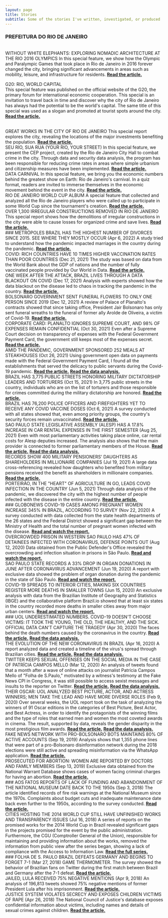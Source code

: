 ```yaml
---
layout: page
title: Stories
subtitle: Some of the stories I've written, investigated, or produced
---
```

### PREFEITURA DO RIO DE JANEIRO

<br>
WITHOUT WHITE ELEPHANTS: EXPLORING NOMADIC ARCHITECTURE AT THE RIO 2016 OLYMPICS 
In this special feature, we show how the Olympic and Paralympic Games that took place in Rio de Janeiro in 2016 forever changed the city, bringing significant advancements in areas such as mobility, leisure, and infrastructure for residents.  
<a href="https://prefeitura-rio.github.io/LegadoOlimpico/"><strong>Read the article.</strong>
</a>  

G20: RIO, WORLD CAPITAL  
This special feature was published on the official website of the G20, the primary forum for international economic cooperation. This special is an invitation to travel back in time and discover why the city of Rio de Janeiro has always had the potential to be the world's capital. The same title of this special was used as a slogan and promoted at tourist spots around the city.  
<a href="https://prefeitura-rio.github.io/G20Dataviz/"><strong>Read the article.</strong>
</a>

<br>
GREAT WORKS IN THE CITY OF RIO DE JANEIRO  
This special report explores the city, revealing the locations of the major investments benefiting the population.  
<a href="https://viz.dados.rio/#/obras"><strong>Read the article.</strong>
</a>

<br>
SEU RIO, SUA RUA (YOUR RIO, YOUR STREET)
In this special feature, we present the CEP project, created by the Rio de Janeiro City Hall to combat crime in the city. Through data and security data analysis, the program has been responsible for reducing crime rates in areas where simple urbanism and citizenship measures have been implemented.  
<a href="https://viz.dados.rio/#/especial-seop/cep"><strong>Read the article.</strong>
</a>

<br>
DATA CARNIVAL
In this special feature, we bring you the economic numbers behind the greatest show on Earth: Rio de Janeiro's carnival. In a quiz format, readers are invited to immerse themselves in the economic movement behind the event in the city.  
<a href="https://www.dados.rio/especiais/carnaval-de-dados"><strong>Read the article.</strong></a>

<br>
RIO DE JANEIRO WORLD CUP ALBUM  
A special feature that collected and analyzed all the Rio de Janeiro players who were called up to participate in some World Cup since the tournament's creation.  
<a href="https://www.dados.rio/especiais/copa-do-mundo-carioca"><strong>Read the article.</strong></a>

<br>
OVER 1,300 IRREGULAR CONSTRUCTIONS REMOVED IN RIO DE JANEIRO  
This special report shows how the demolitions of irregular constructions in the city were able to cause losses for organized crime and save lives.  
<a href="https://viz.dados.rio/#/especial-seop/demolicoes"><strong>Read the article.</strong></a>

<br>
### METRÓPOLES
BRAZIL HAS THE HIGHEST NUMBER OF DIVORCES SINCE 2015. SEE WHERE THEY MOSTLY OCCUR (Apr 6, 2022)  
A study tried to understand how the pandemic impacted marriages in the country during the pandemic.  
<a href="https://www.metropoles.com/brasil/brasil-tem-maior-no-de-divorcios-desde-2015-veja-onde-mais-se-separa"><strong>Read the article.</strong></a>

<br>
COVID: RICH COUNTRIES HAVE 10 TIMES HIGHER VACCINATION RATES THAN POOR COUNTRIES (Dec 21, 2021)  
The study was based on data from the World Bank about the GDP of nations and the number of fully vaccinated people provided by Our World in Data.  
<a href="https://www.metropoles.com/brasil/covid-paises-ricos-tem-media-de-imunizados-10-vezes-maior-que-pobres"><strong>Read the article.</strong></a>

<br>
ONE WEEK AFTER THE ATTACK, BRAZIL LIVES THROUGH A DATA BLACKOUT ON COVID (Dec 17, 2021)  
Analysis with experts showed how the data blackout on the disease led to chaos in tracking the pandemic in the country.  
<a href="https://www.metropoles.com/brasil/uma-semana-depois-de-ataque-brasil-vive-apagao-de-dados-sobre-a-covid"><strong>Read the article.</strong></a>

<br>
BOLSONARO GOVERNMENT SENT FUNERAL FLOWERS TO ONLY ONE PERSON SINCE 2019 (Dec 12, 2021)  
A review of Palace of Planalto's contracts showed that since taking office, President Jair Bolsonaro has only sent funeral wreaths to the funeral of former ally Arolde de Oliveira, a victim of Covid-19.  
<a href="https://www.metropoles.com/brasil/planalto-compra-coroas-funebres-mas-nao-divulga-a-quem-homenageou"><strong>Read the article.</strong></a>

<br>
CORPORATE CARD: PLANALTO IGNORES SUPREME COURT, AND 98% OF EXPENSES REMAIN CONFIDENTIAL (Oct 30, 2021)  
Even after a Supreme Court decision on transparency of expenses with the Federal Government Payment Card, the government still keeps most of the expenses secret.  
<a href="https://www.metropoles.com/brasil/cartao-corporativo-planalto-ignora-stf-e-98-do-gasto-segue-sigiloso"><strong>Read the article.</strong></a>

<br>
AMID THE PANDEMIC, GOVERNMENT SPONSORED 252 MEALS AT STEAKHOUSES (Oct 26, 2021)  
Using government open data on payments made with the Federal Government Payment Card, I found all the establishments that served the delicacy to public servants during the Covid-19 pandemic.  
<a href="https://www.metropoles.com/brasil/em-meio-a-pandemia-governo-bancou-252-refeicoes-em-churrascarias"><strong>Read the article.</strong></a>  
<a href="https://github.com/juditecypreste/churrasco_pandemia"><strong>Read the data analysis.</strong></a>

<br>
BRAZIL HAS 3,775 PUBLIC STREETS HONORING MILITARY DICTATORSHIP LEADERS AND TORTURERS (Oct 15, 2021)  
In 3,775 public streets in the country, individuals who are on the list of torturers and those responsible for crimes committed during the military dictatorship are honored.  
<a href="https://www.metropoles.com/brasil/brasil-tem-3-775-vias-publicas-que-homenageiam-lideres-e-torturadores-da-ditadura-militar"><strong>Read the article.</strong></a>

<br>
BRAZIL HAS 76,200 POLICE OFFICERS AND FIREFIGHTERS YET TO RECEIVE ANY COVID VACCINE DOSES (Oct 6, 2021)  
A survey conducted with all states showed that, even among priority groups, the country's security forces remain unvaccinated.  
<a href="https://www.metropoles.com/brasil/brasil-tem-762-mil-policiais-e-bombeiros-ainda-sem-nenhuma-dose-da-vacina"><strong>Read the article.</strong></a>

<br>
SAO PAULO STATE LEGISLATIVE ASSEMBLY (ALESP) HAS A 17.8% INCREASE IN CAR RENTAL EXPENSES IN THE FIRST SEMESTER (Aug 25, 2021)  
Even with most parliamentary activities taking place online, car rental costs for Alesp deputies increased. The analysis also shows that the main provider is connected to former parliamentary members of the House.  
<a href="https://www.metropoles.com/brasil/alesp-tem-alta-de-178-em-gastos-com-locacao-de-carros-no-1o-semestre"><strong>Read the article.</strong></a>  
<a href="https://github.com/juditecypreste/as-vitimas-do-coronavirus"><strong>Read the data analysis.</strong></a>

<br>
RECORDS SHOW 400 MILITARY PENSIONERS' DAUGHTERS AS SHAREHOLDERS IN MILLIONAIRE COMPANIES (Jul 19, 2021)  
A large data cross-referencing revealed how daughters who benefited from military pensions received the benefit as shareholders in millionaire companies.  
<a href="https://www.metropoles.com/brasil/registros-mostram-400-filhas-pensionistas-de-militares-como-socias-de-empresas-milionarias"><strong>Read the article.</strong></a>

<br>
PORTEIRÃO, IN THE "HEART" OF AGRICULTURE IN GO, LEADS COVID INFECTION IN THE COUNTRY (Jun 5, 2021)  
Through data analysis of the pandemic, we discovered the city with the highest number of people infected with the disease in the entire country.  
<a href="https://www.metropoles.com/brasil/porteirao-no-coracao-do-agro-em-go-lidera-infeccao-por-covid-no-pais"><strong>Read the article.</strong></a>

<br>
### GLOBONEWS
COVID-19 CASES AMONG PREGNANT WOMEN INCREASE 345% IN BRAZIL, ACCORDING TO SURVEY (Nov 22, 2020)  
A survey conducted with data collected from the state health departments of the 26 states and the Federal District showed a significant gap between the Ministry of Health and the total number of pregnant women infected with the disease.  
<a href="https://g1.globo.com/sp/sao-paulo/noticia/2020/11/22/casos-de-covid-19-entre-gravidas-aumenta-345percent-no-brasil-indica-levantamento.ghtml"><strong>Read and watch the report.</strong></a>

<br>
OVERCROWDED PRISON IN WESTERN SAO PAULO HAS 47% OF DETAINEES INFECTED WITH CORONAVIRUS, DEFENSE POINTS OUT (Aug 12, 2020)  
Data obtained from the Public Defender's Office revealed the overcrowding and infection situation in prisons in São Paulo.  
<a href="https://g1.globo.com/sp/sao-paulo/noticia/2020/08/12/presidio-superlotado-na-zona-oeste-de-sp-tem-47percent-dos-detentos-contaminados-por-coronavirus-diz-defensoria.ghtml"><strong>Read and watch the report.</strong></a>

<br>
SAO PAULO STATE RECORDS A 33% DROP IN ORGAN DONATIONS IN JUNE AFTER CORONAVIRUS ADVANCEMENT (Jun 19, 2020)  
A report with exclusive data showed the problem of organ donation during the pandemic in the state of São Paulo.  
<a href="https://g1.globo.com/sp/sao-paulo/noticia/2020/06/19/estado-de-sp-tem-queda-de-33percent-na-doacao-de-orgaos-em-junho.ghtml"><strong>Read and watch the report.</strong></a>

<br>
COVID-19 SPREADS TO INTERIOR CITIES, MAKING SIX COUNTRIES REGISTER MORE DEATHS IN SMALLER TOWNS (Jun 15, 2020)  
An exclusive analysis with data from the Brazilian Institute of Geography and Statistics (IBGE) and the collaborative platform Brazil.io showed that at least six states in the country recorded more deaths in smaller cities away from major urban centers.  
<a href="https://g1.globo.com/bemestar/coronavirus/noticia/2020/06/15/interiorizacao-da-covid-19-faz-seis-estados-do-pais-registrarem-mais-mortes-em-cidades-interioranas.ghtml"><strong>Read and watch the report.</strong></a>

<br>
### UOL
UNDERESTIMATED NUMBERS. COVID-19 DOESN'T CHOOSE VICTIMS: IT TOOK THE YOUNG, THE OLD, THE HEALTHY, AND THE SICK. OFFICIAL DATA CAN'T CAPTURE THE TRAGEDY (Apr 30, 2020)  
The faces behind the death numbers caused by the coronavirus in the country.  
<a href="https://noticias.uol.com.br/reportagens-especiais/as-vitimas-do-coronavirus/index.htm"><strong>Read the article.</strong></a>  
<a href="https://github.com/juditecypreste/as-vitimas-do-coronavirus"><strong>Read the data analysis.</strong></a>

<br>
THE EVOLUTION OF THE NEW CORONAVIRUS IN BRAZIL (Apr 16, 2020)  
A report analyzed data and created a timeline of the virus's spread through Brazilian cities.  
<a href="https://noticias.uol.com.br/saude/ultimas-noticias/redacao/2020/04/16/coronavirus-avanca-para-o-interior-do-brasil-veja-evolucao-em-mapa.htm"><strong>Read the article.</strong></a>  
<a href="https://github.com/juditecypreste/linha-do-tempo-cidades-infectadas-com-coronavirus-no-Brasil"><strong>Read the data analysis.</strong></a>

<br>
TWITTER KEEPS SEXUAL OFFENSES ON THE SOCIAL MEDIA IN THE CASE OF PATRÍCIA CAMPOS MELLO (Mar 12, 2020)  
An analysis of tweets found that a month after a wave of online attacks on journalist Patrícia Campos Mello of "Folha de S.Paulo," motivated by a witness's testimony at the Fake News CPI in Congress, it was still possible to access sexist messages and insults to the reporter on Twitter.  
<a href="https://noticias.uol.com.br/politica/ultimas-noticias/2020/03/12/patricia-campos-mello-ataques-twitter.htm"><strong>Read the article.</strong></a>  
<a href="https://github.com/juditecypreste/analise-tweets-contra-jornalista-patricia-campos-mello"><strong>Read the data analysis.</strong></a>

<br>
THEIR OSCAR: UOL ANALYZED BEST PICTURE, ACTOR, AND ACTRESS WINNERS; MEN TAKE THE LEAD AND HAVE MORE DIVERSE ROLES (Feb 9, 2020)  
Over several weeks, the UOL report took on the task of analyzing the winners of 91 Oscar editions in the categories of Best Picture, Best Actor, and Best Actress, in order to identify the protagonists of the winning films and the type of roles that earned men and women the most coveted awards in cinema. The result, supported by data, reveals the gender disparity in the most prestigious film awards.  
<a href="https://entretenimento.uol.com.br/reportagens-especiais/apos-91-edicoes-o-oscar-ainda-e-um-clube-do-bolinha/index.htm#tematico-1"><strong>Read the article.</strong></a>  
<a href="https://github.com/juditecypreste/Scraper-Oscar"><strong>Read the data analysis.</strong></a>

<br>
FAKE NEWS NETWORK WITH PRO-BOLSONARO BOTS MAINTAINS 80% OF ACTIVE ACCOUNTS (Sep 19, 2019)  
Analysis shows that 1,355 phone lines that were part of a pro-Bolsonaro disinformation network during the 2018 elections were still active and spreading misinformation via the WhatsApp application.  
<a href="https://noticias.uol.com.br/politica/ultimas-noticias/2019/09/19/fake-news-pro-bolsonaro-whatsapp-eleicoes-robos-disparo-em-massa.htm"><strong>Read the article.</strong></a>

<br>
PROSECUTED FOR ABORTION: WOMEN ARE REPORTED BY DOCTORS AND FAMILY MEMBERS (Sep 13, 2019)  
Exclusive data obtained from the National Warrant Database shows cases of women facing criminal charges for having an abortion.  
<a href="https://www.uol.com.br/universa/noticias/redacao/2019/09/13/prisoes-e-muito-dinheiro-do-sus-as-historias-reveladas-do-aborto-no-pais.htm"><strong>Read the article.</strong></a>

<br>
### AOS FATOS
REPORTS OF LACK OF FUNDING AND ABANDONMENT OF THE NATIONAL MUSEUM DATE BACK TO THE 1950s (Sep 3, 2018)  
The article identified records of fire risk warnings at the National Museum since the 1970s. Complaints about budget cuts and inadequate maintenance date back even further to the 1950s, according to the survey conducted.  
<a href="https://www.aosfatos.org/noticias/relatos-de-falta-de-verba-e-abandono-do-museu-nacional-remontam-decada-de-1950/"><strong>Read the article.</strong></a>

<br>
CITIES HOSTING THE 2014 WORLD CUP STILL HAVE UNFINISHED WORKS AND TRANSPARENCY ISSUES (Jul 16, 2018)  
A series of reports on the promised works for the 2014 World Cup in Brazil revealed significant gaps in the projects promised for the event by the public administration. Furthermore, the CGU (Comptroller General of the Union), responsible for maintaining and providing information about the works, removed the information from public view after the series began, showing a lack of compliance with the Access to Information Law.  
<a href="https://www.aosfatos.org/noticias/cidades-sede-da-copa-de-2014-ainda-tem-obras-por-fazer-e-problemas-de-transparencia/"><strong>Read the full series.</strong></a>

<br>
### FOLHA DE S. PAULO
BRAZIL DEFEATS GERMANY AND BEGINS TO FORGET 7-1 (Mar 27, 2018)  
GAME THERMOMETER. The survey showed the behavior of Brazilian fans on Twitter during the first match between Brazil and Germany after the 7-1 defeat.  
<a href="https://www1.folha.uol.com.br/esporte/2018/03/brasil-vence-alemanha-e-comeca-a-enterrar-o-7-a-1.shtml"><strong>Read the article.</strong></a>

<br>
JAILED, LULA RECEIVED 75% NEGATIVE MENTIONS (Apr 9, 2018)  
An analysis of 196,813 tweets showed 75% negative mentions of former President Lula after his imprisonment.  
<a href="https://www1.folha.uol.com.br/poder/2018/04/preso-lula-teve-75-de-mencoes-negativas.shtml"><strong>Read the article.</strong></a>

<br>
JUSTICE SYSTEM VIOLATES SECRECY AND EXPOSES CHILDREN VICTIMS OF RAPE (Apr 26, 2018)  
The National Council of Justice's database exposes confidential information about victims, including names and details of sexual crimes against children.  
<a href="https://www1.folha.uol.com.br/cotidiano/2018/04/sistema-da-justica-viola-sigilo-e-expoe-criancas-vitimas-de-estupro.shtml"><strong>Read the article.</strong></a>